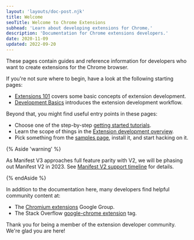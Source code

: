 ```yaml
---
layout: 'layouts/doc-post.njk'
title: Welcome
seoTitle: Welcome to Chrome Extensions
subhead: 'Learn about developing extensions for Chrome.'
description: 'Documentation for Chrome extensions developers.'
date: 2020-11-09
updated: 2022-09-20
---
```


These pages contain guides and reference information for developers who want to
create extensions for the Chrome browser.

If you're not sure where to begin, have a look at the following starting pages:

- [Extensions 101][doc-ext-101] covers some basic concepts of extension development.
- [Development Basics][doc-dev-basics] introduces the extension development workflow.

Beyond that, you might find useful entry points in these pages:

- Choose one of the step-by-step [getting started tutorials][gs-tuts].
- Learn the scope of things in the [Extension development overview][doc-dev-overview].
- Pick something from the [samples page][gh-ext-samples], install it, and start hacking on it.

{% Aside 'warning' %}

As Manifest V3 approaches full feature parity with V2, we will be phasing out
Manifest V2 in 2023. See [Manifest V2 support timeline][doc-mv2-sunset] for details.

{% endAside %}

In addition to the documentation here, many developers find helpful community content at:

- The [Chromium extensions][gg-extensions] Google Group.
- The Stack Overflow [google-chrome extension][so-extension-tag] tag.

Thank you for being a member of the extension developer community. We're glad you are here!

[doc-dev-basics]: /docs/extensions/mv3/getstarted/development-basics
[doc-dev-overview]: /docs/extensions/mv3/devguide/
[doc-ext-101]: /docs/extensions/mv3/getstarted/extensions-101
[doc-mv2-sunset]: /docs/extensions/mv3/mv2-sunset
[gg-extensions]: https://groups.google.com/a/chromium.org/g/chromium-extensions
[gh-ext-samples]: https://github.com/GoogleChrome/chrome-extensions-samples
[github-ext-doc]: https://github.com/GoogleChrome/developer.chrome.com
[gs-tuts]: /docs/extensions/mv3/getstarted/#tutorials
[so-extension-tag]: https://stackoverflow.com/questions/tagged/google-chrome-extension
